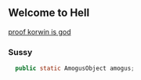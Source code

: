 ## Welcome to Hell

[proof korwin is god](https://i.ytimg.com/vi/R7g1f3otgaw/maxresdefault.jpg)


### Sussy

```java
  public static AmogusObject amogus;

```
